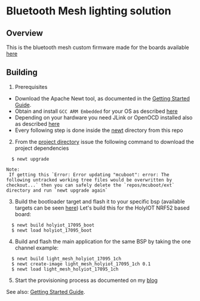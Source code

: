 
# Bluetooth Mesh lighting solution

## Overview

This is the bluetooth mesh custom firmware made for the boards available [here]()

## Building

1. Prerequisites

- Download the Apache Newt tool, as documented in the [Getting Started Guide](https://mynewt.apache.org/latest/get_started/index.html).
- Obtain and install `GCC ARM Embedded` for your OS as described [here](https://mynewt.apache.org/latest/get_started/native_install/cross_tools.html#installing-the-arm-cross-toolchain)
- Depending on your hardware you need JLink or OpenOCD installed also as described [here](https://mynewt.apache.org/latest/get_started/native_install/cross_tools.html#installing-the-debuggers)
- Every following step is done inside the [newt](https://github.com/mtiutiu/Coding_Playground/tree/master/sensors_network/project/LivoloLightsNode/newt) directory from this repo

2. From the [project directory](https://github.com/mtiutiu/Coding_Playground/tree/master/sensors_network/project/LivoloLightsNode/newt) issue the following command to download the project dependencies

```
  $ newt upgrade
```
```
Note:
 If getting this `Error: Error updating "mcuboot": error: The following untracked working tree files would be overwritten by checkout...` then you can safely delete the `repos/mcuboot/ext` directory and run `newt upgrade again`
```

3. Build the bootloader target and flash it to your specific bsp (available targets can be seen [here](https://github.com/mtiutiu/Coding_Playground/tree/master/sensors_network/project/LivoloLightsNode/newt/targets))
Let's build this for the HolyIOT NRF52 based board:

```
  $ newt build holyiot_17095_boot
  $ newt load holyiot_17095_boot
```

4. Build and flash the main application for the same BSP by taking the one channel example:

```
  $ newt build light_mesh_holyiot_17095_1ch
  $ newt create-image light_mesh_holyiot_17095_1ch 0.1
  $ newt load light_mesh_holyiot_17095_1ch
```

5. Start the provisioning process as documented on my [blog](https://mtiutiu.design.blog/2020/05/06/intelligent-light-switches-part-2)


See also:
[Getting Started Guide](https://mynewt.apache.org/latest/get_started/index.html).
